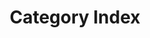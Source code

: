 ---
layout: pageminimal
title: About
permalink: /
title: Category Index
tags: [Categories]
description: "An archive of posts sorted by categories."

---